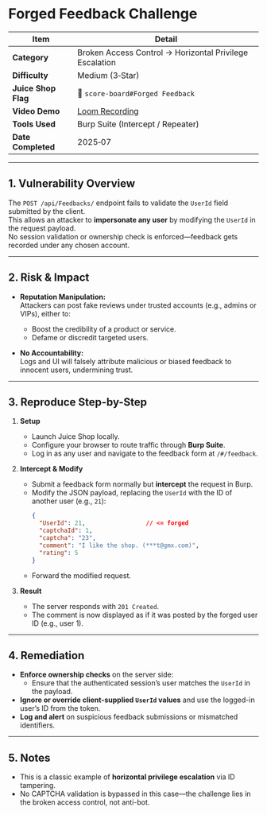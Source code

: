 # Forged Feedback Challenge

| Item              | Detail                                                                 |
|-------------------|------------------------------------------------------------------------|
| **Category**      | Broken Access Control → Horizontal Privilege Escalation                |
| **Difficulty**    | Medium (3‑Star)                                                         |
| **Juice Shop Flag** | 🎯 `score-board#Forged Feedback`                                      |
| **Video Demo**    | [Loom Recording](https://www.loom.com/share/a740a5ef424e4c4985a02cdcbe4761d6?sid=6e2ab31e-a2c2-439f-a5b9-caf40871707b) |
| **Tools Used**    | Burp Suite (Intercept / Repeater)                                      |
| **Date Completed**| 2025‑07    
---

## 1. Vulnerability Overview

The `POST /api/Feedbacks/` endpoint fails to validate the `UserId` field submitted by the client.  
This allows an attacker to **impersonate any user** by modifying the `UserId` in the request payload.  
No session validation or ownership check is enforced—feedback gets recorded under any chosen account.

---

## 2. Risk & Impact

- **Reputation Manipulation:**  
  Attackers can post fake reviews under trusted accounts (e.g., admins or VIPs), either to:
  - Boost the credibility of a product or service.
  - Defame or discredit targeted users.

- **No Accountability:**  
  Logs and UI will falsely attribute malicious or biased feedback to innocent users, undermining trust.

---

## 3. Reproduce Step-by-Step

1. **Setup**
   - Launch Juice Shop locally.
   - Configure your browser to route traffic through **Burp Suite**.
   - Log in as any user and navigate to the feedback form at `/#/feedback`.

2. **Intercept & Modify**
   - Submit a feedback form normally but **intercept** the request in Burp.
   - Modify the JSON payload, replacing the `UserId` with the ID of another user (e.g., `21`):
     ```json
     {
       "UserId": 21,                 // <= forged
       "captchaId": 1,
       "captcha": "23",
       "comment": "I like the shop. (***t@gmx.com)",
       "rating": 5
     }
     ```
   - Forward the modified request.

3. **Result**
   - The server responds with `201 Created`.
   - The comment is now displayed as if it was posted by the forged user ID (e.g., user 1).

---

## 4. Remediation

- **Enforce ownership checks** on the server side:
  - Ensure that the authenticated session’s user matches the `UserId` in the payload.
- **Ignore or override client-supplied `UserId` values** and use the logged-in user’s ID from the token.
- **Log and alert** on suspicious feedback submissions or mismatched identifiers.

---

## 5. Notes

- This is a classic example of **horizontal privilege escalation** via ID tampering.
- No CAPTCHA validation is bypassed in this case—the challenge lies in the broken access control, not anti-bot.

